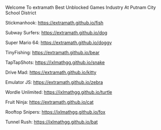 Welcome To extramath Best Unblocked Games Industry At Putnam City School District

Stickmanhook: https://extramath.github.io/fish

Subway Surfers: https://extramath.github.io/dog

Super Mario 64: https://extramath.github.io/doggy

TinyFishing: https://extramath.github.io/bear

TapTapShots: https://ixlmathgg.github.io/snake

Drive Mad: https://extramath.github.io/kitty

Emulator JS: https://extramath.github.io/zebra

Wordle Unlimited: https://ixlmathgg.github.io/turtle

Fruit Ninja: https://extramath.github.io/cat

Rooftop Snipers: https://ixlmathgg.github.io/fox

Tunnel Rush: https://ixlmathgg.github.io/bat

